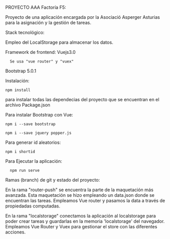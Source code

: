 
PROYECTO AAA Factoría F5:

Proyecto de  una aplicación encargada por la Asociació Asperger Asturias para la asignación y la gestión de tareas.

Stack tecnológico:

   Empleo del LocalStorage para almacenar los datos.
   
   Framework de frontend: 
      Vuejs3.0 
   
      Se usa "vue router" y "vuex"
      
  
  Bootstrap 5.0.1
  
  
 Instalación:
 
    npm install
   
   para instalar todas las dependecias del proyecto que se encuentran en  el archivo Package.json
  
 
  
 Para instalar Bootstrap con Vue:
 
    npm i --save bootstrap
    
    npm i --save jquery popper.js
    
    
 Para generar id aleatorios:
 
    npm i shortid
  
  
  Para Ejecutar la aplicación:
  
      npm run serve
      
 
 Ramas (branch) de git y estado del proyecto:
 
   En la rama  "router-push" se encuentra la parte de la maquetación más avanzada. Esta maquetación se hizo empleando un  data.json donde se encuentran las tareas.
  Empleamos Vue router y pasamos la data a través de propiedadas computadas.
  
   En la rama "localstorage" conectamos la aplicación al localstorage para poder crear tareas y guardarlas en la memoria 'localstorage' del navegador.
  Empleamos Vue Router y Vuex para gestionar el store con las diferentes acciones.
  
  
